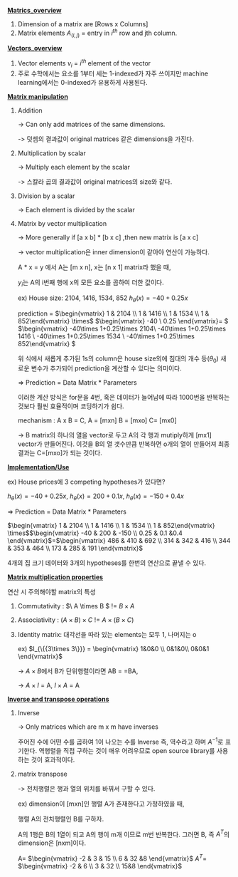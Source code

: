 <strong><u>Matrics_overview</u></strong>

1. Dimension of a matrix are [Rows x Columns]
2. Matrix elements $A_{(i,j)}$ = entry in $i^{th}$ row and jth column.

<strong><u>Vectors_overview</u></strong>

1.  Vector elements $v_i$ = $i^{th}$ element of the vector
2. 주로 수학에서는 요소를 1부터 세는 1-indexed가 자주 쓰이지만 machine learning에서는 0-indexed가 유용하게 사용된다.

<strong><u>Matrix manipulation</u></strong>

1. Addition 

   -> Can only add matrices of the same dimensions.

   -> 덧셈의 결과값이 original matrices 같은 dimensions을 가진다.

2. Multiplication by scalar

   -> Multiply each element by the scalar

   -> 스칼라 곱의 결과값이 original matrices의 size와 같다.

3. Division by a scalar

   -> Each element is divided by the scalar

4. Matrix by vector multiplication

   -> More generally if [a x b] * [b x c] ,then new matrix is [a x c]

   -> vector multiplication은 inner dimension이 같아야 연산이 가능하다.

   A * x = y 에서 A는 [m x n], x는 [n x 1] matrix라 했을 때, 

   $y_i$는 A의 i번째 행에 x의 모든 요소를 곱하여 더한 값이다. 

   

   ex) House size: 2104, 1416, 1534, 852  $h_\theta(x) = -40+0.25x$

   prediction = $\begin{vmatrix} 1 & 2104 \\ 1 & 1416 \\ 1 & 1534 \\ 1 & 852\end{vmatrix} \times$ $\begin{vmatrix}  -40 \\ 0.25 \end{vmatrix}=  $  $\begin{vmatrix} -40\times 1+0.25\times 2104\\ -40\times 1+0.25\times 1416 \\ -40\times 1+0.25\times 1534 \\ -40\times 1+0.25\times 852\end{vmatrix} $ 

   위 식에서 새롭게 추가된 1s의 column은 house size외에 침대의 개수 등($\theta_0$) 새로운 변수가 추가되어 prediction을 계산할 수 있다는 의미이다.

   => Prediction = Data Matrix * Parameters

   이러한 계산 방식은 for문을 4번, 혹은 데이터가 늘어남에 따라 1000번을 반복하는 것보다 훨씬 효율적이며 코딩하기가 쉽다.

   

   mechanism : A x B = C, A = [mxn] B = [mxo] C= [mx0]

   -> B matrix의 하나의 열을 vector로 두고 A의 각 행과 mutiply하게 [mx1] vector가 만들어진다. 이것을 B의 열 갯수만큼 반복하면 o개의 열이 만들어져 최종 결과는 C=[mxo]가 되는 것이다.

<strong><u>Implementation/Use</u></strong>

ex) House prices에 3 competing hypotheses가 있다면?

$h_\theta(x) = -40 +0.25x$, $h_\theta(x) = 200 +0.1x$, $h_\theta(x) = -150 +0.4x$

=> Prediction = Data Matrix * Parameters

$\begin{vmatrix} 1 & 2104 \\ 1 & 1416 \\ 1 & 1534 \\ 1 & 852\end{vmatrix} \times$$\begin{vmatrix}  -40 & 200 & -150 \\ 0.25 & 0.1 &0.4 \end{vmatrix}$=$\begin{vmatrix}  486 & 410 & 692 \\ 314 & 342 & 416 \\ 344 & 353 & 464 \\ 173 & 285 & 191 \end{vmatrix}$

4개의 집 크기 데이터와 3개의 hypotheses를 한번의 연산으로 끝낼 수 있다. 

<strong><u>Matrix multiplication properties</u></strong>

연산 시 주의해야할 matrix의 특성

1. Commutativity : $\ A \times B $ != $B \times A$

2. Associativity :$\ (A \times B)\times C$ != $A \times (B \times C)$

3. Identity matrix: 대각선을 따라 있는 elements는 모두 1, 나머지는 o

   ex) $I_{\{{3\times 3\}}} = \begin{vmatrix}  1&0&0 \\ 0&1&0\\ 0&0&1 \end{vmatrix}$

   -> $A\times B$에서 B가 단위행렬이라면 AB = =BA,

   -> $A\times I$  = A,  $I\times A$ = A 

<strong><u>Inverse and transpose operations</u></strong>

1. Inverse

   -> Only matrices which are m x m have inverses

   주어진 수에 어떤 수를 곱하여 1이 나오는 수를 Inverse 즉, 역수라고 하며 $A^{-1}$로 표기한다. 역행렬을 직접 구하는 것이 매우 어려우므로 open source library를 사용하는 것이 효과적이다.

2. matrix transpose

   -> 전치행렬은 행과 열의 위치를 바꿔서 구할 수 있다.

   ex) dimension이 [mxn]인 행렬 A가 존재한다고 가정하였을 때, 

   행렬 A의 전치행렬인 B를 구하자.

   A의 1행은 B의 1열이 되고 A의 행이 m개 이므로 m번 반복한다. 그러면 B, 즉 $A^T$의 dimension은 [nxm]이다. 

   A=  $\begin{vmatrix}  -2 & 3 & 15 \\ 6 & 32 &8 \end{vmatrix}$ $A^T$=  $\begin{vmatrix}  -2 & 6 \\ 3 & 32 \\ 15&8 \end{vmatrix}$